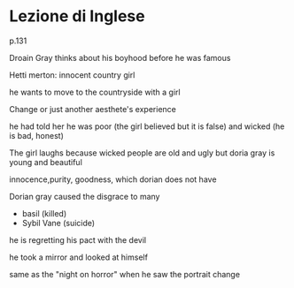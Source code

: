 # Lezione di Inglese 

p.131


Droain Gray thinks about his boyhood before he was famous

Hetti merton: innocent country girl

he wants to move to the countryside with a girl

Change or just another aesthete's experience

he had told her he was poor (the girl believed but it is false) and wicked (he is bad, honest)

The girl laughs because wicked people are old and ugly but doria gray is young and beautiful


innocence,purity, goodness, which dorian does not have

Dorian gray caused the disgrace to many
* basil (killed)
* Sybil Vane (suicide)

he is regretting his pact with the devil

he took a mirror and looked at himself

same as the "night on horror" when he saw the portrait change

<!--stackedit_data:
eyJoaXN0b3J5IjpbLTc3NjY4NjY4OSwtNTU0NTQ4NzIyXX0=
-->